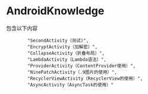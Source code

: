 # AndroidKnowledge

包含以下内容

            "SecondActivity（测试)",
            "EncryptActivity（加解密）",
            "CollapseActivity（折叠布局）",
            "LambdaActivity（Lambda语法）",
            "ProviderActivity（ContentProvider使用）", 
            "NinePatchActivity（.9图片的使用）",
            "RecyclerViewActivity（RecyclerView的使用）", 
            "AsyncActivity（AsyncTask的使用）"